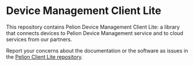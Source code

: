 # Device Management Client Lite

This repository contains Pelion Device Management Client Lite: a library that connects devices to Pelion Device Management service and to cloud services from our partners.

Report your concerns about the documentation or the software as issues in the [Pelion Client Lite repository](https://github.com/PelionIoT/pelion-client-lite/issues).


 


